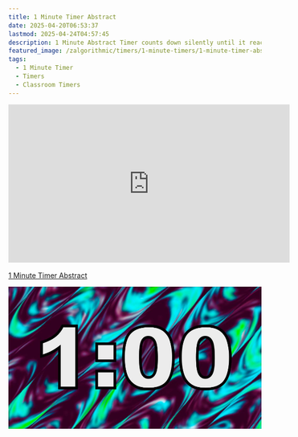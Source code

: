 ```yaml
---
title: 1 Minute Timer Abstract
date: 2025-04-20T06:53:37
lastmod: 2025-04-24T04:57:45
description: 1 Minute Abstract Timer counts down silently until it reaches 0:00 and then makes a sound to show time is up
featured_image: /zalgorithmic/timers/1-minute-timers/1-minute-timer-abstract-thumb.jpg
tags:
  - 1 Minute Timer
  - Timers
  - Classroom Timers
---
```


<div class="iframe-16-9-container">
<iframe class="youTubeIframe" width="560" height="315" src="https://www.youtube.com/embed/_J-I1VSifg8" title="YouTube video player" frameborder="0" allow="accelerometer; autoplay; clipboard-write; encrypted-media; gyroscope; picture-in-picture; web-share" allowfullscreen></iframe>
</div>

[1 Minute Timer Abstract](https://youtu.be/_J-I1VSifg8)

![1 Minute Timer Abstract](./attachments/1-minute-timer-abstract-thumb.jpg)
